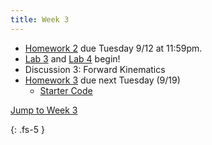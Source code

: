 ```yaml
---
title: Week 3
---
```


- [Homework 2](./assets/homework/hw2_exp.pdf) due Tuesday 9/12 at 11:59pm.
- [Lab 3](https://ucb-ee106.github.io/eecs106a-fa23site/assets/labs/lab3.pdf) and [Lab 4](https://ucb-ee106.github.io/eecs106a-fa23site/assets/labs/lab4.pdf) begin!
- Discussion 3: Forward Kinematics
- [Homework 3](./assets/homework/hw3_fk.pdf) due next Tuesday (9/19)
    - [Starter Code](./assets/homework/hw3_starter.zip)

<a href="#Week3">Jump to Week 3 </a>

{: .fs-5 }
